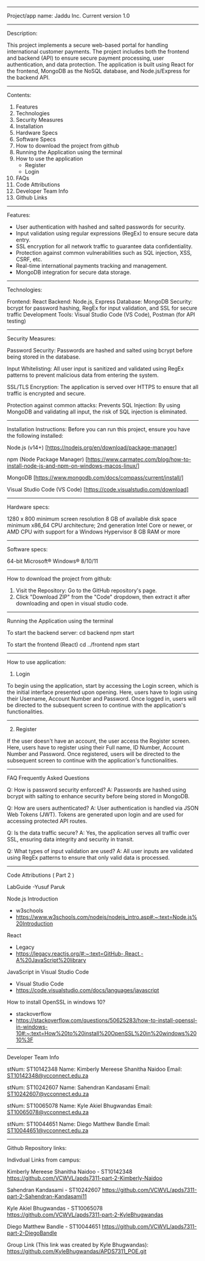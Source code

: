 ______________________________________________________________________________________________________________________________________________________________________
 
 Project/app name: Jaddu Inc.
 Current version 1.0
______________________________________________________________________________________________________________________________________________________________________

 Description:

 This project implements a secure web-based portal for handling international customer payments. 
 The project includes both the frontend and backend (API) to ensure secure payment processing, user authentication, and data protection. 
 The application is built using React for the frontend, MongoDB as the NoSQL database, and Node.js/Express for the backend API.

______________________________________________________________________________________________________________________________________________________________________

 Contents:

 1. Features
 2. Technologies
 3. Security Measures
 4. Installation
 5. Hardware Specs
 6. Software Specs
 7. How to download the project from github
 8. Running the Application using the terminal 
 9. How to use the application
    - Register
    - Login
 10. FAQs
 11. Code Attributions
 12. Developer Team Info
 13. Github Links
 
______________________________________________________________________________________________________________________________________________________________________

 Features:

 - User authentication with hashed and salted passwords for security.
 - Input validation using regular expressions (RegEx) to ensure secure data entry.
 - SSL encryption for all network traffic to guarantee data confidentiality.
 - Protection against common vulnerabilities such as SQL injection, XSS, CSRF, etc.
 - Real-time international payments tracking and management.
 - MongoDB integration for secure data storage.
 
______________________________________________________________________________________________________________________________________________________________________
 
 Technologies:

 Frontend: React 
 Backend: Node.js, Express
 Database: MongoDB
 Security: bcrypt for password hashing, RegEx for input validation, and SSL for secure traffic
 Development Tools: Visual Studio Code (VS Code), Postman (for API testing) 

______________________________________________________________________________________________________________________________________________________________________

 Security Measures:

 Password Security:
 Passwords are hashed and salted using bcrypt before being stored in the database.

 Input Whitelisting:
 All user input is sanitized and validated using RegEx patterns to prevent malicious data from entering the system.

 SSL/TLS Encryption:
 The application is served over HTTPS to ensure that all traffic is encrypted and secure.

 Protection against common attacks:
 Prevents SQL Injection: By using MongoDB and validating all input, the risk of SQL injection is eliminated.

______________________________________________________________________________________________________________________________________________________________________
 
 Installation Instructions:
 Before you can run this project, ensure you have the following installed:

 Node.js (v14+) 
 [https://nodejs.org/en/download/package-manager]

 npm (Node Package Manager)
 [https://www.carmatec.com/blog/how-to-install-node-js-and-npm-on-windows-macos-linux/]

 MongoDB
 [https://www.mongodb.com/docs/compass/current/install/]

 Visual Studio Code (VS Code)
 [https://code.visualstudio.com/download]

______________________________________________________________________________________________________________________________________________________________________
 
 Hardware specs:
 
 1280 x 800 minimum screen resolution
 8 GB of available disk space minimum
 x86_64 CPU architecture; 2nd generation Intel Core or newer, or AMD CPU with support for a Windows Hypervisor
 8 GB RAM or more

______________________________________________________________________________________________________________________________________________________________________
 
 Software specs:

 64-bit Microsoft® Windows® 8/10/11

_____________________________________________________________________________________________________________________________________________________________________
 
  How to download the project from github:
  
  1. Visit the Repository: Go to the GitHub repository's page.
  2. Click "Download ZIP" from the "Code" dropdown, then extract it after downloading and open in visual studio code. 

______________________________________________________________________________________________________________________________________________________________________

 Running the Application using the terminal

 To start the backend server:
 cd backend
 npm start

 To start the frontend (React)
 cd ../frontend
 npm start

________________________________________________________________________________________________________________________________________________________________
 
 How to use application:

 1. Login

 To begin using the application, start by accessing the Login screen, which is the initial interface presented upon opening. 
 Here, users have to login using their Username, Account Number and Password. 
 Once logged in, users will be directed to the subsequent screen to continue with the application's functionalities.

 ______________________________________________________________________________________________________________________________________________________________________

 2. Register

 If the user doesn't have an account, the user access the Register screen. 
 Here, users have to register using their Full name, ID Number, Account Number and Password. 
 Once registered, users will be directed to the subsequent screen to continue with the application's functionalities.

 ______________________________________________________________________________________________________________________________________________________________________
 
 FAQ Frequently Asked Questions

 Q: How is password security enforced?
 A: Passwords are hashed using bcrypt with salting to enhance security before being stored in MongoDB.

 Q: How are users authenticated?
 A: User authentication is handled via JSON Web Tokens (JWT). Tokens are generated upon login and are used for accessing protected API routes.

 Q: Is the data traffic secure?
 A: Yes, the application serves all traffic over SSL, ensuring data integrity and security in transit.

 Q: What types of input validation are used?
 A: All user inputs are validated using RegEx patterns to ensure that only valid data is processed.
 
______________________________________________________________________________________________________________________________________________________________________

 Code Attributions ( Part 2 )

 LabGuide
  -Yusuf Paruk

 Node.js Introduction
  - w3schools
  - https://www.w3schools.com/nodejs/nodejs_intro.asp#:~:text=Node.js%20Introduction

 React
  - Legacy
  - https://legacy.reactjs.org/#:~:text=GitHub-,React,-A%20JavaScript%20library

 JavaScript in Visual Studio Code
  - Visual Studio Code
  - https://code.visualstudio.com/docs/languages/javascript

 How to install OpenSSL in windows 10?
  - stackoverflow
  - https://stackoverflow.com/questions/50625283/how-to-install-openssl-in-windows-10#:~:text=How%20to%20install%20OpenSSL%20in%20windows%2010%3F

______________________________________________________________________________________________________________________________________________________________________

 Developer Team Info

 stNum: ST10142348
 Name:  Kimberly Mereese Shanitha Naidoo
 Email: ST10142348@vcconnect.edu.za

 stNum: ST10242607
 Name:  Sahendran Kandasami
 Email: ST10242607@vcconnect.edu.za

 stNum: ST10065078
 Name:  Kyle Akiel Bhugwandas
 Email: ST10065078@vcconnect.edu.za

 stNum: ST10044651
 Name:  Diego Matthew Bandle
 Email: ST10044651@vcconnect.edu.za

______________________________________________________________________________________________________________________________________________________________________

 Github Repository links:
 
 Indivdual Links from campus:

 Kimberly Mereese Shanitha Naidoo - ST10142348
 https://github.com/VCWVL/apds7311-part-2-Kimberly-Naidoo

 Sahendran Kandasami - ST10242607
 https://github.com/VCWVL/apds7311-part-2-Sahendran-Kandasami11 

 Kyle Akiel Bhugwandas - ST10065078
 https://github.com/VCWVL/apds7311-part-2-KyleBhugwandas

 Diego Matthew Bandle - ST10044651
 https://github.com/VCWVL/apds7311-part-2-DiegoBandle


 Group Link (This link was created by Kyle Bhugwandas):
 https://github.com/KyleBhugwandas/APDS7311_POE.git
